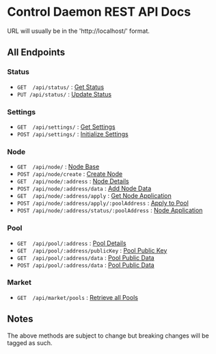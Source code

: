 # Control Daemon REST API Docs

URL will usually be in the 'http://localhost/' format.

## All Endpoints

### Status

* `GET  /api/status/` : [Get Status](status/README.md#get-)
* `PUT /api/status/` : [Update Status](status/README.md#put-)

### Settings

* `GET  /api/settings/` : [Get Settings](settings/README.md#get-)
* `POST /api/settings/` : [Initialize Settings](status/README.md#post-start)

### Node

* `GET  /api/node/` : [Node Base](node/README.md#get-node)
* `POST /api/node/create` : [Create Node](node/README.md#post-nodecreate)
* `GET  /api/node/:address` : [Node Details](node/README.md#get-nodeaddress)
* `POST /api/node/:address/data` : [Add Node Data](node/README.md#get-post-nodeaddressdata)
* `GET  /api/node/:address/apply` : [Get Node Application](node/README.md#post-nodeaddressapplypooladdress)
* `POST /api/node/:address/apply/:poolAddress` : [Apply to Pool](node/README.md#post-nodeaddressapplypooladdress)
* `POST /api/node/:address/status/:poolAddress` : [Node Application](node/README.md#get-nodeaddressstatuspooladdress)

### Pool

* `GET  /api/pool/:address` : [Pool Details](pool/README.md#get-pooladdress)
* `GET  /api/pool/:address/publicKey` : [Pool Public Key](pool/README.md#get-pooladdresspublickey)
* `GET  /api/pool/:address/data` : [Pool Public Data](pool/README.md#get-post-pooladdressdata)
* `POST /api/pool/:address/data` : [Pool Public Data](pool/README.md#get-post-pooladdressdata)

### Market

* `GET  /api/market/pools` : [Retrieve all Pools](market/README.md#get-pools)

## Notes
The above methods are subject to change but breaking changes will be tagged as such.
